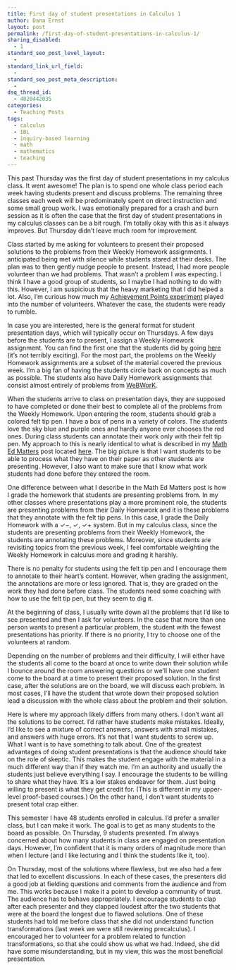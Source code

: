 ```yaml
---
title: First day of student presentations in Calculus 1
author: Dana Ernst
layout: post
permalink: /first-day-of-student-presentations-in-calculus-1/
sharing_disabled:
  - 1
standard_seo_post_level_layout:
  - 
standard_link_url_field:
  - 
standard_seo_post_meta_description:
  - 
dsq_thread_id:
  - 4020442035
categories:
  - Teaching Posts
tags:
  - calculus
  - IBL
  - inquiry-based learning
  - math
  - mathematics
  - teaching
---
```

This past Thursday was the first day of student presentations in my calculus class. It went awesome! The plan is to spend one whole class period each week having students present and discuss problems. The remaining three classes each week will be predominately spent on direct instruction and some small group work. I was emotionally prepared for a crash and burn session as it is often the case that the first day of student presentations in my calculus classes can be a bit rough. I&#8217;m totally okay with this as it always improves. But Thursday didn&#8217;t leave much room for improvement.

Class started by me asking for volunteers to present their proposed solutions to the problems from their Weekly Homework assignments. I anticipated being met with silence while students stared at their desks. The plan was to then gently nudge people to present. Instead, I had more people volunteer than we had problems. That wasn&#8217;t a problem I was expecting. I think I have a good group of students, so I maybe I had nothing to do with this. However, I am suspicious that the heavy marketing that I did helped a lot. Also, I&#8217;m curious how much my [Achievement Points experiment][1] played into the number of volunteers. Whatever the case, the students were ready to rumble.

In case you are interested, here is the general format for student presentation days, which will typically occur on Thursdays. A few days before the students are to present, I assign a Weekly Homework assignment. You can find the first one that the students did by going [here][2] (it&#8217;s not terribly exciting). For the most part, the problems on the Weekly Homework assignments are a subset of the material covered the previous week. I&#8217;m a big fan of having the students circle back on concepts as much as possible. The students also have Daily Homework assignments that consist almost entirely of problems from [WeBWorK][3].

When the students arrive to class on presentation days, they are supposed to have completed or done their best to complete all of the problems from the Weekly Homework. Upon entering the room, students should grab a colored felt tip pen. I have a box of pens in a variety of colors. The students love the sky blue and purple ones and hardly anyone ever chooses the red ones. During class students can annotate their work only with their felt tip pen. My approach to this is nearly identical to what is described in my [Math Ed Matters][4] post located [here][5]. The big picture is that I want students to be able to process what they have on their paper as other students are presenting. However, I also want to make sure that I know what work students had done before they entered the room.

One difference between what I describe in the Math Ed Matters post is how I grade the homework that students are presenting problems from. In my other classes where presentations play a more prominent role, the students are presenting problems from their Daily Homework and it is these problems that they annotate with the felt tip pens. In this case, I grade the Daily Homework with a $\checkmark-$, $\checkmark$, $\checkmark+$ system. But in my calculus class, since the students are presenting problems from their Weekly Homework, the students are annotating these problems. Moreover, since students are revisiting topics from the previous week, I feel comfortable weighting the Weekly Homework in calculus more and grading it harshly.

There is no penalty for students using the felt tip pen and I encourage them to annotate to their heart&#8217;s content. However, when grading the assignment, the annotations are more or less ignored. That is, they are graded on the work they had done before class. The students need some coaching with how to use the felt tip pen, but they seem to dig it.

At the beginning of class, I usually write down all the problems that I&#8217;d like to see presented and then I ask for volunteers. In the case that more than one person wants to present a particular problem, the student with the fewest presentations has priority. If there is no priority, I try to choose one of the volunteers at random.

Depending on the number of problems and their difficulty, I will either have the students all come to the board at once to write down their solution while I bounce around the room answering questions or we&#8217;ll have one student come to the board at a time to present their proposed solution. In the first case, after the solutions are on the board, we will discuss each problem. In most cases, I&#8217;ll have the student that wrote down their proposed solution lead a discussion with the whole class about the problem and their solution.

Here is where my approach likely differs from many others. I don&#8217;t want all the solutions to be correct. I&#8217;d rather have students make mistakes. Ideally, I&#8217;d like to see a mixture of correct answers, answers with small mistakes, and answers with huge errors. It&#8217;s not that I want students to screw up. What I want is to have something to talk about. One of the greatest advantages of doing student presentations is that the audience should take on the role of skeptic. This makes the student engage with the material in a much different way than if they watch me. I&#8217;m an authority and usually the students just believe everything I say. I encourage the students to be willing to share what they have. It&#8217;s a low stakes endeavor for them. Just being willing to present is what they get credit for. (This is different in my upper-level proof-based courses.) On the other hand, I don&#8217;t want students to present total crap either.

This semester I have 48 students enrolled in calculus. I&#8217;d prefer a smaller class, but I can make it work. The goal is to get as many students to the board as possible. On Thursday, 9 students presented. I&#8217;m always concerned about how many students in class are engaged on presentation days. However, I&#8217;m confident that it is many orders of magnitude more than when I lecture (and I like lecturing and I think the students like it, too).

On Thursday, most of the solutions where flawless, but we also had a few that led to excellent discussions. In each of these cases, the presenters did a good job at fielding questions and comments from the audience and from me. This works because I make it a point to develop a community of trust. The audience has to behave appropriately. I encourage students to clap after each presenter and they clapped loudest after the two students that were at the board the longest due to flawed solutions. One of these students had told me before class that she did not understand function transformations (last week we were still reviewing precalculus). I encouraged her to volunteer for a problem related to function transformations, so that she could show us what we had. Indeed, she did have some misunderstanding, but in my view, this was the most beneficial presentation.

 [1]: http://danaernst.com/gamification-of-good-behavior/
 [2]: http://teaching.danaernst.com/files/fall2013/mat136/136Weekly1.pdf
 [3]: http://webwork.maa.org/
 [4]: http://maamathedmatters.blogspot.com/
 [5]: http://maamathedmatters.blogspot.com/2013/08/give-students-colored-pen.html?m=1